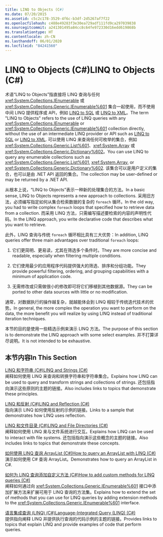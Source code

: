 ```yaml
---
title: LINQ to Objects (C#)
ms.date: 07/20/2015
ms.assetid: c5c2c178-3529-4f6c-b3df-2d5267af7f22
ms.openlocfilehash: c488e49283f3e30ea729adf111fd9ca297039838
ms.sourcegitcommit: a241301495a84cc8c64fe972330d16edd619868b
ms.translationtype: HT
ms.contentlocale: zh-CN
ms.lasthandoff: 06/01/2020
ms.locfileid: "84241560"
---
```

# <a name="linq-to-objects-c"></a><span data-ttu-id="7cac4-102">LINQ to Objects (C#)</span><span class="sxs-lookup"><span data-stu-id="7cac4-102">LINQ to Objects (C#)</span></span>
<span data-ttu-id="7cac4-103">术语“LINQ to Objects”指直接将 LINQ 查询与任何 <xref:System.Collections.IEnumerable> 或 <xref:System.Collections.Generic.IEnumerable%601> 集合一起使用，而不使用中间 LINQ 提供程序或 API，例如 [LINQ to SQL](../../../../framework/data/adonet/sql/linq/index.md) 或 [LINQ to XML](./linq-to-xml-overview.md)。</span><span class="sxs-lookup"><span data-stu-id="7cac4-103">The term "LINQ to Objects" refers to the use of LINQ queries with any <xref:System.Collections.IEnumerable> or <xref:System.Collections.Generic.IEnumerable%601> collection directly, without the use of an intermediate LINQ provider or API such as [LINQ to SQL](../../../../framework/data/adonet/sql/linq/index.md) or [LINQ to XML](./linq-to-xml-overview.md).</span></span> <span data-ttu-id="7cac4-104">可以使用 LINQ 来查询任何可枚举的集合，例如 <xref:System.Collections.Generic.List%601>、<xref:System.Array> 或 <xref:System.Collections.Generic.Dictionary%602>。</span><span class="sxs-lookup"><span data-stu-id="7cac4-104">You can use LINQ to query any enumerable collections such as <xref:System.Collections.Generic.List%601>, <xref:System.Array>, or <xref:System.Collections.Generic.Dictionary%602>.</span></span> <span data-ttu-id="7cac4-105">该集合可以是用户定义的集合，也可以是由 .NET API 返回的集合。</span><span class="sxs-lookup"><span data-stu-id="7cac4-105">The collection may be user-defined or may be returned by a .NET API.</span></span>  
  
 <span data-ttu-id="7cac4-106">从根本上说，“LINQ to Objects”表示一种新的处理集合的方法。</span><span class="sxs-lookup"><span data-stu-id="7cac4-106">In a basic sense, LINQ to Objects represents a new approach to collections.</span></span> <span data-ttu-id="7cac4-107">采用旧方法，必须编写指定如何从集合检索数据的复杂的 `foreach` 循环。</span><span class="sxs-lookup"><span data-stu-id="7cac4-107">In the old way, you had to write complex `foreach` loops that specified how to retrieve data from a collection.</span></span> <span data-ttu-id="7cac4-108">而采用 LINQ 方法，只需编写描述要检索的内容的声明性代码。</span><span class="sxs-lookup"><span data-stu-id="7cac4-108">In the LINQ approach, you write declarative code that describes what you want to retrieve.</span></span>  
  
 <span data-ttu-id="7cac4-109">此外，LINQ 查询与传统 `foreach` 循环相比具有三大优势：</span><span class="sxs-lookup"><span data-stu-id="7cac4-109">In addition, LINQ queries offer three main advantages over traditional `foreach` loops:</span></span>  
  
1. <span data-ttu-id="7cac4-110">它们更简明、更易读，尤其在筛选多个条件时。</span><span class="sxs-lookup"><span data-stu-id="7cac4-110">They are more concise and readable, especially when filtering multiple conditions.</span></span>  
  
2. <span data-ttu-id="7cac4-111">它们使用最少的应用程序代码提供强大的筛选、排序和分组功能。</span><span class="sxs-lookup"><span data-stu-id="7cac4-111">They provide powerful filtering, ordering, and grouping capabilities with a minimum of application code.</span></span>  
  
3. <span data-ttu-id="7cac4-112">无需修改或只需做很小的修改即可将它们移植到其他数据源。</span><span class="sxs-lookup"><span data-stu-id="7cac4-112">They can be ported to other data sources with little or no modification.</span></span>  
  
 <span data-ttu-id="7cac4-113">通常，对数据执行的操作越复杂，就越能体会到 LINQ 相较于传统迭代技术的优势。</span><span class="sxs-lookup"><span data-stu-id="7cac4-113">In general, the more complex the operation you want to perform on the data, the more benefit you will realize by using LINQ instead of traditional iteration techniques.</span></span>  
  
 <span data-ttu-id="7cac4-114">本节的目的是使用一些精选示例来演示 LINQ 方法。</span><span class="sxs-lookup"><span data-stu-id="7cac4-114">The purpose of this section is to demonstrate the LINQ approach with some select examples.</span></span> <span data-ttu-id="7cac4-115">并不打算详尽说明。</span><span class="sxs-lookup"><span data-stu-id="7cac4-115">It is not intended to be exhaustive.</span></span>  
  
## <a name="in-this-section"></a><span data-ttu-id="7cac4-116">本节内容</span><span class="sxs-lookup"><span data-stu-id="7cac4-116">In This Section</span></span>  
 [<span data-ttu-id="7cac4-117">LINQ 和字符串 (C#)</span><span class="sxs-lookup"><span data-stu-id="7cac4-117">LINQ and Strings (C#)</span></span>](./linq-and-strings.md)  
 <span data-ttu-id="7cac4-118">阐释如何使用 LINQ 来查询和转换字符串和字符串集合。</span><span class="sxs-lookup"><span data-stu-id="7cac4-118">Explains how LINQ can be used to query and transform strings and collections of strings.</span></span> <span data-ttu-id="7cac4-119">还包括指向演示这些原则的主题的链接。</span><span class="sxs-lookup"><span data-stu-id="7cac4-119">Also includes links to topics that demonstrate these principles.</span></span>  
  
 [<span data-ttu-id="7cac4-120">LINQ 和反射 (C#)</span><span class="sxs-lookup"><span data-stu-id="7cac4-120">LINQ and Reflection (C#)</span></span>](how-to-query-an-assembly-s-metadata-with-reflection-linq.md)  
 <span data-ttu-id="7cac4-121">指向演示 LINQ 如何使用反射的示例的链接。</span><span class="sxs-lookup"><span data-stu-id="7cac4-121">Links to a sample that demonstrates how LINQ uses reflection.</span></span>  
  
 [<span data-ttu-id="7cac4-122">LINQ 和文件目录 (C#)</span><span class="sxs-lookup"><span data-stu-id="7cac4-122">LINQ and File Directories (C#)</span></span>](./linq-and-file-directories.md)  
 <span data-ttu-id="7cac4-123">阐释如何使用 LINQ 来与文件系统进行交互。</span><span class="sxs-lookup"><span data-stu-id="7cac4-123">Explains how LINQ can be used to interact with file systems.</span></span> <span data-ttu-id="7cac4-124">还包括指向演示这些概念的主题的链接。</span><span class="sxs-lookup"><span data-stu-id="7cac4-124">Also includes links to topics that demonstrate these concepts.</span></span>  
  
 [<span data-ttu-id="7cac4-125">如何使用 LINQ 查询 ArrayList (C#)</span><span class="sxs-lookup"><span data-stu-id="7cac4-125">How to query an ArrayList with LINQ (C#)</span></span>](./how-to-query-an-arraylist-with-linq.md)  
 <span data-ttu-id="7cac4-126">演示如何使用 C# 查询 ArrayList。</span><span class="sxs-lookup"><span data-stu-id="7cac4-126">Demonstrates how to query an ArrayList in C#.</span></span>  
  
 [<span data-ttu-id="7cac4-127">如何为 LINQ 查询添加自定义方法 (C#)</span><span class="sxs-lookup"><span data-stu-id="7cac4-127">How to add custom methods for LINQ queries (C#)</span></span>](./how-to-add-custom-methods-for-linq-queries.md)  
 <span data-ttu-id="7cac4-128">阐释如何通过向 <xref:System.Collections.Generic.IEnumerable%601> 接口中添加扩展方法来扩展可用于 LINQ 查询的方法集。</span><span class="sxs-lookup"><span data-stu-id="7cac4-128">Explains how to extend the set of methods that you can use for LINQ queries by adding extension methods to the <xref:System.Collections.Generic.IEnumerable%601> interface.</span></span>  
  
 [<span data-ttu-id="7cac4-129">语言集成查询 (LINQ) (C#)</span><span class="sxs-lookup"><span data-stu-id="7cac4-129">Language-Integrated Query (LINQ) (C#)</span></span>](./index.md)  
 <span data-ttu-id="7cac4-130">提供指向阐释 LINQ 并提供执行查询的代码示例的主题的链接。</span><span class="sxs-lookup"><span data-stu-id="7cac4-130">Provides links to topics that explain LINQ and provide examples of code that perform queries.</span></span>
